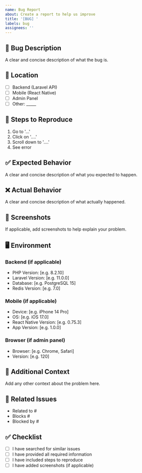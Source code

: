 ```yaml
---
name: Bug Report
about: Create a report to help us improve
title: '[BUG] '
labels: bug
assignees: ''
---
```


## 🐛 Bug Description

A clear and concise description of what the bug is.

## 📍 Location

- [ ] Backend (Laravel API)
- [ ] Mobile (React Native)
- [ ] Admin Panel
- [ ] Other: _____

## 🔄 Steps to Reproduce

1. Go to '...'
2. Click on '....'
3. Scroll down to '....'
4. See error

## ✅ Expected Behavior

A clear and concise description of what you expected to happen.

## ❌ Actual Behavior

A clear and concise description of what actually happened.

## 📸 Screenshots

If applicable, add screenshots to help explain your problem.

## 🖥️ Environment

### Backend (if applicable)
- PHP Version: [e.g. 8.2.10]
- Laravel Version: [e.g. 11.0.0]
- Database: [e.g. PostgreSQL 15]
- Redis Version: [e.g. 7.0]

### Mobile (if applicable)
- Device: [e.g. iPhone 14 Pro]
- OS: [e.g. iOS 17.0]
- React Native Version: [e.g. 0.75.3]
- App Version: [e.g. 1.0.0]

### Browser (if admin panel)
- Browser: [e.g. Chrome, Safari]
- Version: [e.g. 120]

## 📝 Additional Context

Add any other context about the problem here.

## 🔗 Related Issues

- Related to #
- Blocks #
- Blocked by #

## ✅ Checklist

- [ ] I have searched for similar issues
- [ ] I have provided all required information
- [ ] I have included steps to reproduce
- [ ] I have added screenshots (if applicable)
